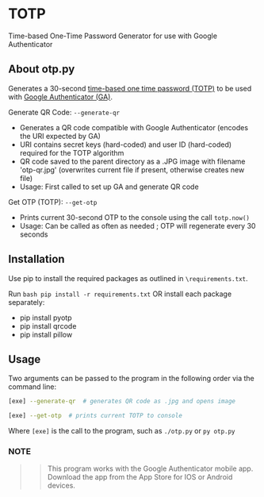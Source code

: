 # TOTP
Time-based One-Time Password Generator for use with Google Authenticator

## About otp.py

Generates a 30-second [time-based one time password (TOTP)](https://tools.ietf.org/html/rfc6238) to be used with [Google Authenticator (GA)](https://github.com/google/google-authenticator). 

Generate QR Code: `--generate-qr`

* Generates a QR code compatible with Google Authenticator (encodes the URI expected by GA)
* URI contains secret keys (hard-coded) and user ID (hard-coded) required for the TOTP algorithm
* QR code saved to the parent directory as a .JPG image with filename 'otp-qr.jpg' (overwrites current file if present, otherwise creates new file)
* Usage: First called to set up GA and generate QR code

Get OTP (TOTP): `--get-otp`

* Prints current 30-second OTP to the console using the call `totp.now()`
* Usage: Can be called as often as needed ; OTP will regenerate every 30 seconds
## Installation

Use pip to install the required packages as outlined in `\requirements.txt`.

Run ```bash pip install -r requirements.txt``` OR install each package separately:
* pip install pyotp
* pip install qrcode
* pip install pillow

## Usage

Two arguments can be passed to the program in the following order via the command line:

```bash
[exe] --generate-qr  # generates QR code as .jpg and opens image

[exe] --get-otp  # prints current TOTP to console
```

Where `[exe]` is the call to the program, such as `./otp.py` or `py otp.py`



### NOTE

>> This program works with the Google Authenticator mobile app. Download the app from the App Store for IOS or Android devices.
